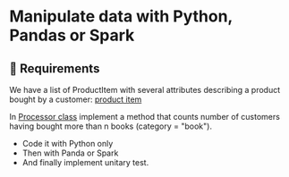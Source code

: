 # Manipulate data with Python, Pandas or Spark

## 📌 Requirements

We have a list of ProductItem with several attributes describing a product bought by a customer: [product item](product_item.py)

In [Processor class](processor.py) implement a method that counts number of customers having bought more than n books (category = "book"). 

- Code it with Python only
- Then with Panda or Spark
- And finally implement unitary test.
